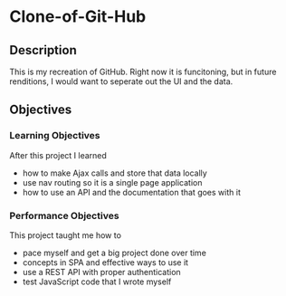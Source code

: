 # Clone-of-Git-Hub

## Description

This is my recreation of GitHub. Right now it is funcitoning, but in future renditions, I would want to seperate out the UI and the data.

## Objectives

### Learning Objectives

After this project I learned
* how to make Ajax calls and store that data locally
* use nav routing so it is a single page application
* how to use an API and the documentation that goes with it

### Performance Objectives

This project taught me how to 
* pace myself and get a big project done over time
* concepts in SPA and effective ways to use it
* use a REST API with proper authentication
* test JavaScript code that I wrote myself
